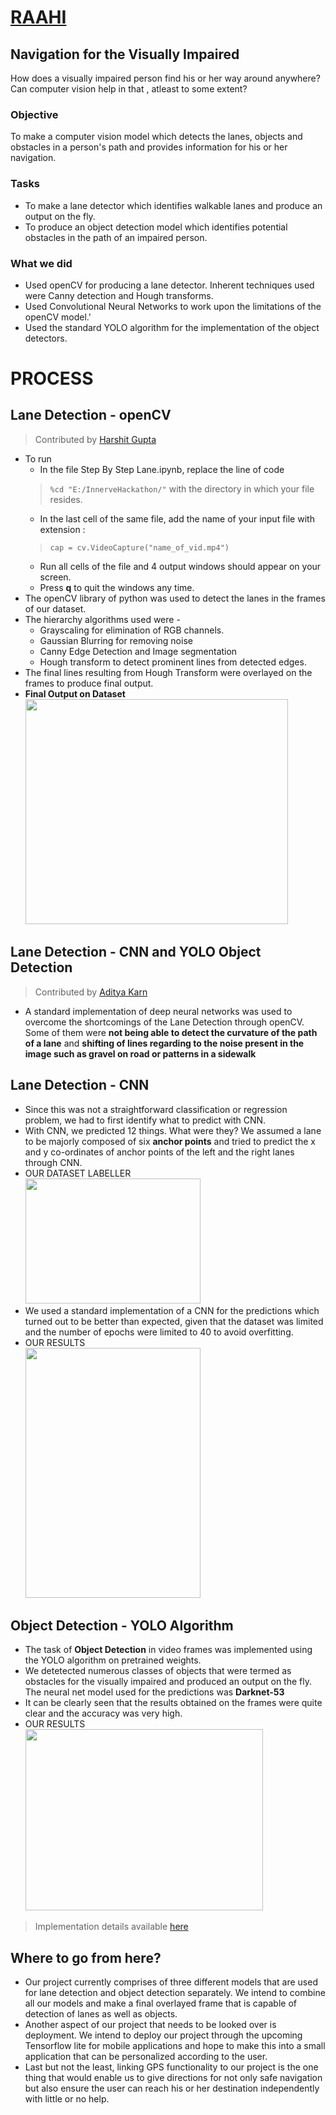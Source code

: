# [RAAHI](https://www.adityakarn.me/innerve.html)
## Navigation for the Visually Impaired
How does a visually impaired person find his or her way around anywhere? Can computer vision help in that , atleast to some extent?
### Objective
To make a computer vision model which detects the lanes, objects and obstacles in a person's path and provides 
information for his or her navigation.<br>

### Tasks
<ul><li> To make a lane detector which identifies walkable lanes and produce an output on the fly.</li>
    <li> To produce an object detection model which identifies potential obstacles in the path of 
      an impaired person.</li>
</ul>

### What we did 
 - Used openCV for producing a lane detector. Inherent techniques used were Canny detection and Hough transforms.
 - Used Convolutional Neural Networks to work upon the limitations of the openCV model.'
 - Used the standard YOLO algorithm for the implementation of the object detectors.
 
# PROCESS
 
## Lane Detection - openCV
 > Contributed by [Harshit Gupta](https://github.com/TheGupta2012)
 - To run 
    - In the file Step By Step Lane.ipynb, replace the line of code 
    > ```%cd "E:/InnerveHackathon/"```
    with the directory in which your file resides.
    - In the last cell of the same file, add the name of your input file with extension : 
    > ```cap = cv.VideoCapture("name_of_vid.mp4")```
    - Run all cells of the file and 4 output windows should appear on your screen.
    - Press <b>q</b> to quit the windows any time.
 - The openCV library of python was used to detect the lanes in the frames of our dataset.
 - The hierarchy algorithms used were - 
    - Grayscaling for elimination of RGB channels.
    - Gaussian Blurring for removing noise
    - Canny Edge Detection and Image segmentation
    - Hough transform to detect prominent lines from detected edges.
 - The final lines resulting from Hough Transform were overlayed on the frames to produce final output.
 - <b>Final Output on Dataset</b><br>
 <img src = "https://github.com/TheGupta2012/RAAHI/blob/master/openCV%20Lanes/Snippets/snipgif.gif" width = 420px height = 360px><br>

## Lane Detection - CNN and YOLO Object Detection
 > Contributed by [Aditya Karn](https://github.com/AdityaKarn)
 - A standard implementation of deep neural networks was used to overcome the shortcomings of the Lane Detection through openCV. Some of them 
  were <b>not being able to detect the curvature of the path of a lane</b> and <b>shifting of lines regarding to the noise present in the image
  such as gravel on road or patterns in a sidewalk</b>
## Lane Detection - CNN
 - Since this was not a straightforward classification or regression problem, we had to first identify what to predict with CNN. 
 - With CNN, we predicted 12 things. What were they? We assumed a lane to be majorly composed of six <b>anchor points</b> and tried to predict the x and y
   co-ordinates of anchor points of the left and the right lanes through CNN.
 - OUR DATASET LABELLER<br>
 <img src = "https://github.com/TheGupta2012/RAAHI/blob/master/CNN%20Lanes/Labelling%20Script%20and%20Labels/labeller-ss.jpg" width = 280px height = 200px><br>
 - We used a standard implementation of a CNN for the predictions which turned out to be better than expected, given that the dataset was limited 
   and the number of epochs were limited to 40 to avoid overfitting.
 - OUR RESULTS<br>
   <img src = "https://github.com/TheGupta2012/RAAHI/blob/master/CNN%20Lanes/Results/cnn4.jpg" width = 280px height = 400px>
## Object Detection - YOLO Algorithm
- The task of <b>Object Detection</b> in video frames was implemented using the YOLO algorithm on pretrained weights.
- We detetected numerous classes of objects that were termed as obstacles for the 
visually impaired and produced an output on the fly. The neural net model used for the predictions was <b>Darknet-53</b>
- It can be clearly seen that the results obtained on the frames were quite clear and the accuracy was very high.
- OUR RESULTS<br>
<img src = "https://github.com/TheGupta2012/RAAHI/blob/master/YOLO/Results/yolo1.png" width = 380px height = 290px> <br>
> Implementation details available [here](https://github.com/AdityaKarn/innerve-hackathon#how-to-run)

## Where to go from here?
- Our project currently comprises of three different models that are used for lane detection and object detection separately. We intend
 to combine all our models and make a final overlayed frame that is capable of detection of lanes as well as objects.
- Another aspect of our project that needs to be looked over is deployment. We intend to deploy our project through the upcoming 
  Tensorflow lite for mobile applications and hope to make this into a small application that can be personalized according to the user.
- Last but not the least, linking GPS functionality to our project is the one thing that would enable us to give directions for not only
 safe navigation but also ensure the user can reach his or her destination independently with little or no help.
 

